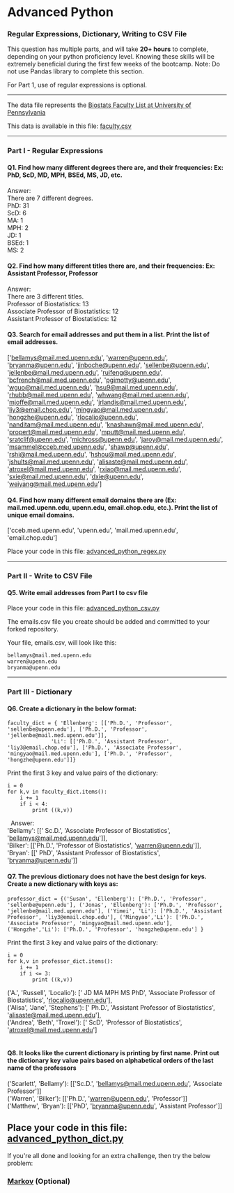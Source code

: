 # Advanced Python    

### Regular Expressions, Dictionary, Writing to CSV File  

This question has multiple parts, and will take **20+ hours** to complete, depending on your python proficiency level.  Knowing these skills will be extremely beneficial during the first few weeks of the bootcamp.  Note:  Do not use Pandas library to complete this section.  

For Part 1, use of regular expressions is optional.  

---

The data file represents the [Biostats Faculty List at University of Pennsylvania](http://www.med.upenn.edu/cceb/biostat/faculty.shtml)

This data is available in this file:  [faculty.csv](python/faculty.csv)

--- 

### Part I - Regular Expressions  


#### Q1. Find how many different degrees there are, and their frequencies: Ex:  PhD, ScD, MD, MPH, BSEd, MS, JD, etc.

Answer:  
There are 7 different degrees.  
PhD: 31  
ScD: 6  
MA: 1  
MPH: 2  
JD: 1  
BSEd: 1  
MS: 2    

#### Q2. Find how many different titles there are, and their frequencies:  Ex:  Assistant Professor, Professor

Answer:  
There are 3 different titles.  
Professor of Biostatistics: 13  
Associate Professor of Biostatistics: 12  
Assistant Professor of Biostatistics: 12    


#### Q3. Search for email addresses and put them in a list.  Print the list of email addresses.

['bellamys@mail.med.upenn.edu', 'warren@upenn.edu', 'bryanma@upenn.edu', 'jinboche@upenn.edu', 'sellenbe@upenn.edu', 'jellenbe@mail.med.upenn.edu', 'ruifeng@upenn.edu', 'bcfrench@mail.med.upenn.edu', 'pgimotty@upenn.edu', 'wguo@mail.med.upenn.edu', 'hsu9@mail.med.upenn.edu', 'rhubb@mail.med.upenn.edu', 'whwang@mail.med.upenn.edu', 'mjoffe@mail.med.upenn.edu', 'jrlandis@mail.med.upenn.edu', 'liy3@email.chop.edu', 'mingyao@mail.med.upenn.edu', 'hongzhe@upenn.edu', 'rlocalio@upenn.edu', 'nanditam@mail.med.upenn.edu', 'knashawn@mail.med.upenn.edu', 'propert@mail.med.upenn.edu', 'mputt@mail.med.upenn.edu', 'sratclif@upenn.edu', 'michross@upenn.edu', 'jaroy@mail.med.upenn.edu', 'msammel@cceb.med.upenn.edu', 'shawp@upenn.edu', 'rshi@mail.med.upenn.edu', 'hshou@mail.med.upenn.edu', 'jshults@mail.med.upenn.edu', 'alisaste@mail.med.upenn.edu', 'atroxel@mail.med.upenn.edu', 'rxiao@mail.med.upenn.edu', 'sxie@mail.med.upenn.edu', 'dxie@upenn.edu', 'weiyang@mail.med.upenn.edu']


#### Q4. Find how many different email domains there are (Ex:  mail.med.upenn.edu, upenn.edu, email.chop.edu, etc.).  Print the list of unique email domains.

['cceb.med.upenn.edu', 'upenn.edu', 'mail.med.upenn.edu', 'email.chop.edu']

Place your code in this file: [advanced_python_regex.py](python/advanced_python_regex.py)

---

### Part II - Write to CSV File

#### Q5.  Write email addresses from Part I to csv file

Place your code in this file: [advanced_python_csv.py](python/advanced_python_csv.py)

The emails.csv file you create should be added and committed to your forked repository.

Your file, emails.csv, will look like this:
```
bellamys@mail.med.upenn.edu
warren@upenn.edu
bryanma@upenn.edu
```

---

### Part III - Dictionary

#### Q6.  Create a dictionary in the below format:
```
faculty_dict = { 'Ellenberg': [['Ph.D.', 'Professor', 'sellenbe@upenn.edu'], ['Ph.D.', 'Professor', 'jellenbe@mail.med.upenn.edu']],
              'Li': [['Ph.D.', 'Assistant Professor', 'liy3@email.chop.edu'], ['Ph.D.', 'Associate Professor', 'mingyao@mail.med.upenn.edu'], ['Ph.D.', 'Professor', 'hongzhe@upenn.edu']]}
```
Print the first 3 key and value pairs of the dictionary:
```
i = 0
for k,v in faculty_dict.items():
    i += 1
    if i < 4:
        print ((k,v))
```
  
Answer:  
'Bellamy': [[' Sc.D.',
   'Associate Professor of Biostatistics',
   'bellamys@mail.med.upenn.edu']],  
 'Bilker': [['Ph.D.', 'Professor of Biostatistics', 'warren@upenn.edu']],  
 'Bryan': [[' PhD',
   'Assistant Professor of Biostatistics',
   'bryanma@upenn.edu']]
#### Q7.  The previous dictionary does not have the best design for keys.  Create a new dictionary with keys as:

```
professor_dict = {('Susan', 'Ellenberg'): ['Ph.D.', 'Professor', 'sellenbe@upenn.edu'], ('Jonas', 'Ellenberg'): ['Ph.D.', 'Professor', 'jellenbe@mail.med.upenn.edu'], ('Yimei', 'Li'): ['Ph.D.', 'Assistant Professor', 'liy3@email.chop.edu'], ('Mingyao','Li'): ['Ph.D.', 'Associate Professor', 'mingyao@mail.med.upenn.edu'], ('Hongzhe','Li'): ['Ph.D.', 'Professor', 'hongzhe@upenn.edu'] }
```

Print the first 3 key and value pairs of the dictionary:
```
i = 0
for k,v in professor_dict.items():
    i += 1
    if i <= 3:
        print ((k,v))
```
('A.', 'Russell', 'Localio'): [' JD MA MPH MS PhD',
  'Associate Professor of Biostatistics',
  'rlocalio@upenn.edu'],  
 ('Alisa', 'Jane', 'Stephens'): [' Ph.D.',
  'Assistant Professor of Biostatistics',
  'alisaste@mail.med.upenn.edu'],  
 ('Andrea', 'Beth', 'Troxel'): [' ScD',
  'Professor of Biostatistics',
  'atroxel@mail.med.upenn.edu']  
    
#### Q8.  It looks like the current dictionary is printing by first name.  Print out the dictionary key value pairs based on alphabetical orders of the last name of the professors
  
('Scarlett', 'Bellamy'): [['Sc.D.', 'bellamys@mail.med.upenn.edu', 'Associate Professor']]  
('Warren', 'Bilker'): [['Ph.D.', 'warren@upenn.edu', 'Professor']]  
('Matthew', 'Bryan'): [['PhD', 'bryanma@upenn.edu', 'Assistant Professor']]  

Place your code in this file: [advanced_python_dict.py](python/advanced_python_dict.py)  
--- 

If you're all done and looking for an extra challenge, then try the below problem:  

### [Markov](python/markov.py) (Optional)

